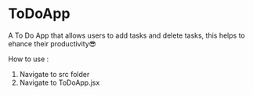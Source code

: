 # ToDoApp
A To Do App that allows users to add tasks and delete tasks, this helps to ehance their productivity😎

How to use :
1) Navigate to src folder
2) Navigate to ToDoApp.jsx
